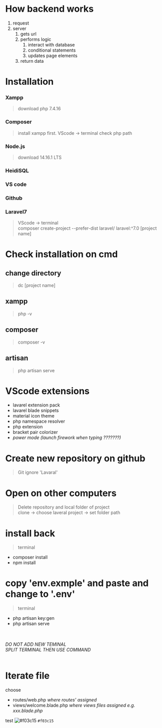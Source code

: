 # How backend works
1. request <br>
2. server <br>
   1. gets url <br>
   2. performs logic <br>
       1. interact with database <br>
       2. conditional statements <br>
       3. updates page elements <br>
   3. return data



# Installation
### Xampp
> download php 7.4.16

### Composer
> install xampp first. VScode -> terminal
    check php path

### Node.js
> download 14.16.1 LTS

### HeidiSQL

### VS code

### Github
### Laravel7
> VScode -> terminal <br>
    composer create-project --prefer-dist laravel/  laravel:^7.0 [project name]



# Check installation on cmd
## change directory 
> dc [project name] <br>
## xampp
> php -v <br>
## composer
> composer -v <br>
## artisan
> php artisan serve <br>



# VScode extensions
- lavarel extension pack
- lavarel blade snippets
- material icon theme
- php namespace resolver
- php extension
- bracket pair colorizer
- *power mode (launch firework when typing ???????)*



# Create new repository on github
> Git ignore 'Lavaral'



# Open on other computers
> Delete repository and local folder of project <br>
> clone -> choose laveral project -> set folder path 


# install back
> terminal <br>
* composer install <br>
* npm install

# copy 'env.exmple' and paste and change to '.env'
> terminal <br>
* php artisan key:gen <br>
* php artisan serve



<br><br>
*DO NOT ADD NEW TEMINAL* <br>
*SPLIT TERMINAL THEN USE COMMAND*
<br><br>


# Iterate file
choose
- routes/web.php  *where routes' assigned*
- views/welcome.blade.php *where views files assigned* *e.g. xxx.blade.php*




test
![#f03c15](https://via.placeholder.com/15/f03c15/000000?text=+) `#f03c15`

